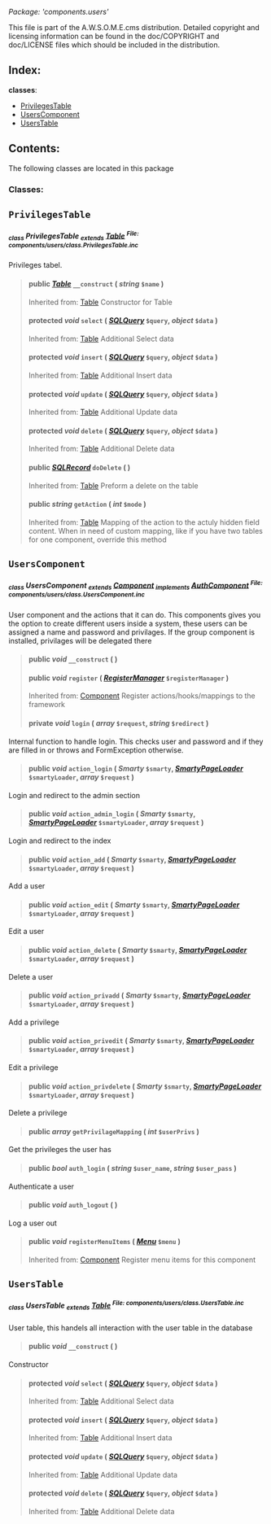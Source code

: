 _Package: 'components.users'_

This file is part of the A.W.S.O.M.E.cms distribution.
Detailed copyright and licensing information can be found
in the doc/COPYRIGHT and doc/LICENSE files which should be
included in the distribution.
## Index: ##
**classes**:
  * [PrivilegesTable](DOCComponentsUsers#PrivilegesTable.md)
  * [UsersComponent](DOCComponentsUsers#UsersComponent.md)
  * [UsersTable](DOCComponentsUsers#UsersTable.md)
## Contents: ##
The following classes are located in this package
### Classes: ###
## `PrivilegesTable` ##
##### <sub>class</sub> PrivilegesTable <sub>extends</sub> [Table](DOCCore#Table.md) <sup>File: components/users/class.PrivilegesTable.inc</sup> #####
Privileges tabel.
> #### **public** _[Table](DOCCore#Table.md)_ **`__construct`** ( _string_ `$name` ) ####
> Inherited from: [Table](DOCCore#Table.md)
Constructor for Table
> #### **protected** _void_ **`select`** ( _[SQLQuery](DOCCore#SQLQuery.md)_ `$query`, _object_ `$data` ) ####
> Inherited from: [Table](DOCCore#Table.md)
Additional Select data
> #### **protected** _void_ **`insert`** ( _[SQLQuery](DOCCore#SQLQuery.md)_ `$query`, _object_ `$data` ) ####
> Inherited from: [Table](DOCCore#Table.md)
Additional Insert data
> #### **protected** _void_ **`update`** ( _[SQLQuery](DOCCore#SQLQuery.md)_ `$query`, _object_ `$data` ) ####
> Inherited from: [Table](DOCCore#Table.md)
Additional Update data
> #### **protected** _void_ **`delete`** ( _[SQLQuery](DOCCore#SQLQuery.md)_ `$query`, _object_ `$data` ) ####
> Inherited from: [Table](DOCCore#Table.md)
Additional Delete data
> #### **public** _[SQLRecord](DOCCore#SQLRecord.md)_ **`doDelete`** (  ) ####
> Inherited from: [Table](DOCCore#Table.md)
Preform a delete on the table
> #### **public** _string_ **`getAction`** ( _int_ `$mode` ) ####
> Inherited from: [Table](DOCCore#Table.md)
Mapping of the action to the actuly hidden field content.
When in need of custom mapping, like if you have two tables for one component, override this method
## `UsersComponent` ##
##### <sub>class</sub> UsersComponent <sub>extends</sub> [Component](DOCCore#Component.md) <sub>implements</sub> [AuthComponent](DOCCore#AuthComponent.md) <sup>File: components/users/class.UsersComponent.inc</sup> #####
User component and the actions that it can do.
This components gives you the option to create different users inside a
system, these users can be assigned a name and password and privilages. If
the group component is installed, privilages will be delegated there
> #### **public** _void_ **`__construct`** (  ) ####
> #### **public** _void_ **`register`** ( _[RegisterManager](DOCCore#RegisterManager.md)_ `$registerManager` ) ####
> Inherited from: [Component](DOCCore#Component.md)
Register actions/hooks/mappings to the framework
> #### **private** _void_ **`login`** ( _array_ `$request`, _string_ `$redirect` ) ####
Internal function to handle login. This checks user and password and
if they are filled in or throws and FormException otherwise.
> #### **public** _void_ **`action_login`** ( _Smarty_ `$smarty`, _[SmartyPageLoader](DOCCore#SmartyPageLoader.md)_ `$smartyLoader`, _array_ `$request` ) ####
Login and redirect to the admin section
> #### **public** _void_ **`action_admin_login`** ( _Smarty_ `$smarty`, _[SmartyPageLoader](DOCCore#SmartyPageLoader.md)_ `$smartyLoader`, _array_ `$request` ) ####
Login and redirect to the index
> #### **public** _void_ **`action_add`** ( _Smarty_ `$smarty`, _[SmartyPageLoader](DOCCore#SmartyPageLoader.md)_ `$smartyLoader`, _array_ `$request` ) ####
Add a user
> #### **public** _void_ **`action_edit`** ( _Smarty_ `$smarty`, _[SmartyPageLoader](DOCCore#SmartyPageLoader.md)_ `$smartyLoader`, _array_ `$request` ) ####
Edit a user
> #### **public** _void_ **`action_delete`** ( _Smarty_ `$smarty`, _[SmartyPageLoader](DOCCore#SmartyPageLoader.md)_ `$smartyLoader`, _array_ `$request` ) ####
Delete a user
> #### **public** _void_ **`action_privadd`** ( _Smarty_ `$smarty`, _[SmartyPageLoader](DOCCore#SmartyPageLoader.md)_ `$smartyLoader`, _array_ `$request` ) ####
Add a privilege
> #### **public** _void_ **`action_privedit`** ( _Smarty_ `$smarty`, _[SmartyPageLoader](DOCCore#SmartyPageLoader.md)_ `$smartyLoader`, _array_ `$request` ) ####
Edit a privilege
> #### **public** _void_ **`action_privdelete`** ( _Smarty_ `$smarty`, _[SmartyPageLoader](DOCCore#SmartyPageLoader.md)_ `$smartyLoader`, _array_ `$request` ) ####
Delete a privilege
> #### **public** _array_ **`getPrivilageMapping`** ( _int_ `$userPrivs` ) ####
Get the privileges the user has
> #### **public** _bool_ **`auth_login`** ( _string_ `$user_name`, _string_ `$user_pass` ) ####
Authenticate a user
> #### **public** _void_ **`auth_logout`** (  ) ####
Log a user out
> #### **public** _void_ **`registerMenuItems`** ( _[Menu](DOCComponentsPageUtil#Menu.md)_ `$menu` ) ####
> Inherited from: [Component](DOCCore#Component.md)
Register menu items for this component
## `UsersTable` ##
##### <sub>class</sub> UsersTable <sub>extends</sub> [Table](DOCCore#Table.md) <sup>File: components/users/class.UsersTable.inc</sup> #####
User table, this handels all interaction with the user table in the database
> #### **public** _void_ **`__construct`** (  ) ####
Constructor
> #### **protected** _void_ **`select`** ( _[SQLQuery](DOCCore#SQLQuery.md)_ `$query`, _object_ `$data` ) ####
> Inherited from: [Table](DOCCore#Table.md)
Additional Select data
> #### **protected** _void_ **`insert`** ( _[SQLQuery](DOCCore#SQLQuery.md)_ `$query`, _object_ `$data` ) ####
> Inherited from: [Table](DOCCore#Table.md)
Additional Insert data
> #### **protected** _void_ **`update`** ( _[SQLQuery](DOCCore#SQLQuery.md)_ `$query`, _object_ `$data` ) ####
> Inherited from: [Table](DOCCore#Table.md)
Additional Update data
> #### **protected** _void_ **`delete`** ( _[SQLQuery](DOCCore#SQLQuery.md)_ `$query`, _object_ `$data` ) ####
> Inherited from: [Table](DOCCore#Table.md)
Additional Delete data